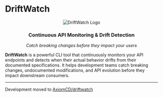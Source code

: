 # DriftWatch

<div align="center">
  <img src="https://i.imgur.com/GrVcmlL.png" alt="DriftWatch Logo" style="max-width: 200px; height: auto;">
  
  <h3>Continuous API Monitoring & Drift Detection</h3>
  <p><em>Catch breaking changes before they impact your users</em></p>
</div>

**DriftWatch** is a powerful CLI tool that continuously monitors your API endpoints and detects when their actual behavior drifts from their documented specifications. It helps development teams catch breaking changes, undocumented modifications, and API evolution before they impact downstream consumers.

---
Development moved to [AxiomCD/driftwatch](https://github.com/AxiomCD/driftwatch)
